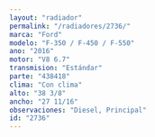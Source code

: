 ```yaml
---
layout: "radiador"
permalink: "/radiadores/2736/"
marca: "Ford"
modelo: "F-350 / F-450 / F-550"
ano: "2016"
motor: "V8 6.7"
transmision: "Estándar"
parte: "438418"
clima: "Con clima"
alto: "38 3/8"
ancho: "27 11/16"
observaciones: "Diesel, Principal"
id: "2736"
---
```


